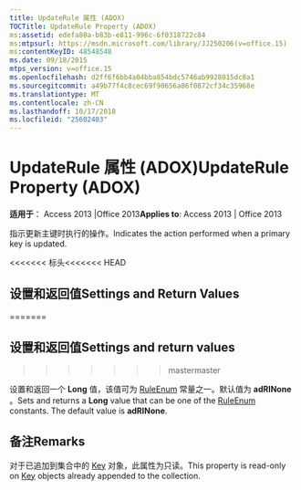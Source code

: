 ```yaml
---
title: UpdateRule 属性 (ADOX)
TOCTitle: UpdateRule Property (ADOX)
ms:assetid: edefa80a-b83b-e811-996c-6f0318722c84
ms:mtpsurl: https://msdn.microsoft.com/library/JJ250206(v=office.15)
ms:contentKeyID: 48548548
ms.date: 09/18/2015
mtps_version: v=office.15
ms.openlocfilehash: d2ff6f6bb4a04bba854bdc5746ab9928015dc8a1
ms.sourcegitcommit: a49b77f4c8cec69f90656a86f0872cf34c35968e
ms.translationtype: MT
ms.contentlocale: zh-CN
ms.lasthandoff: 10/17/2018
ms.locfileid: "25602403"
---
```

# <a name="updaterule-property-adox"></a><span data-ttu-id="d2e4a-102">UpdateRule 属性 (ADOX)</span><span class="sxs-lookup"><span data-stu-id="d2e4a-102">UpdateRule Property (ADOX)</span></span>


<span data-ttu-id="d2e4a-103">**适用于**： Access 2013 |Office 2013</span><span class="sxs-lookup"><span data-stu-id="d2e4a-103">**Applies to**: Access 2013 | Office 2013</span></span>

<span data-ttu-id="d2e4a-104">指示更新主键时执行的操作。</span><span class="sxs-lookup"><span data-stu-id="d2e4a-104">Indicates the action performed when a primary key is updated.</span></span>

<span data-ttu-id="d2e4a-105"><<<<<<< 标头</span><span class="sxs-lookup"><span data-stu-id="d2e4a-105"><<<<<<< HEAD</span></span>
## <a name="settings-and-return-values"></a><span data-ttu-id="d2e4a-106">设置和返回值</span><span class="sxs-lookup"><span data-stu-id="d2e4a-106">Settings and Return Values</span></span>
=======
## <a name="settings-and-return-values"></a><span data-ttu-id="d2e4a-107">设置和返回值</span><span class="sxs-lookup"><span data-stu-id="d2e4a-107">Settings and return values</span></span>
>>>>>>> <span data-ttu-id="d2e4a-108">master</span><span class="sxs-lookup"><span data-stu-id="d2e4a-108">master</span></span>

<span data-ttu-id="d2e4a-p101">设置和返回一个 **Long** 值，该值可为 [RuleEnum](ruleenum.md) 常量之一。默认值为 **adRINone** 。</span><span class="sxs-lookup"><span data-stu-id="d2e4a-p101">Sets and returns a **Long** value that can be one of the [RuleEnum](ruleenum.md) constants. The default value is **adRINone**.</span></span>

## <a name="remarks"></a><span data-ttu-id="d2e4a-111">备注</span><span class="sxs-lookup"><span data-stu-id="d2e4a-111">Remarks</span></span>

<span data-ttu-id="d2e4a-112">对于已追加到集合中的 [Key](key-object-adox.md) 对象，此属性为只读。</span><span class="sxs-lookup"><span data-stu-id="d2e4a-112">This property is read-only on [Key](key-object-adox.md) objects already appended to the collection.</span></span>

